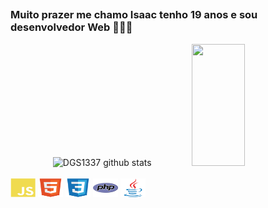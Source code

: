 
##
### Muito prazer me chamo Isaac tenho 19 anos e sou desenvolvedor Web 👨‍💻👋

<div style="text-align: center;">
  <img width="49%" height="195px" src="https://github-readme-stats-sigma-five.vercel.app/api?username=isaacarvalho-pro&show_icons=true&count_private=true&hide_border=true&title_color=ecf2f8&icon_color=0d1117&text_color=FFFFFF&bg_color=0d1117" alt="DGS1337 github stats" /> 
  <img width="41%" height="195px" src="https://github-readme-stats-sigma-five.vercel.app/api/top-langs/?username=isaacarvalho-pro&layout=compact&hide_border=true&title_color=ecf2f8&text_color=FFFFFF&bg_color=0d1117" />
</div>


<div style="display: inline_block"><br>
  <img align="center" alt="-Js" height="30" width="40" src="https://raw.githubusercontent.com/devicons/devicon/master/icons/javascript/javascript-plain.svg">
  <img align="center" alt="-HTML" height="30" width="40" src="https://raw.githubusercontent.com/devicons/devicon/master/icons/html5/html5-original.svg">
  <img align="center" alt="-CSS" height="30" width="40" src="https://raw.githubusercontent.com/devicons/devicon/master/icons/css3/css3-original.svg">
  <img align="center" alt="-PHP" height="30" width="40" src="https://raw.githubusercontent.com/devicons/devicon/master/icons/php/php-original.svg">
 <img align="center" alt="-Java" height="30" width="40" src="https://raw.githubusercontent.com/devicons/devicon/master/icons/java/java-original.svg">

##
